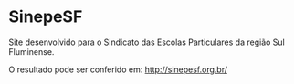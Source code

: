 # SinepeSF
Site desenvolvido para o Sindicato das Escolas Particulares da região Sul Fluminense.

O resultado pode ser conferido em: http://sinepesf.org.br/
